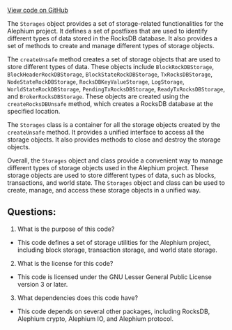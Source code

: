 [View code on GitHub](https://github.com/alephium/alephium/blob/master/flow/src/main/scala/org/alephium/flow/io/Storages.scala)

The `Storages` object provides a set of storage-related functionalities for the Alephium project. It defines a set of postfixes that are used to identify different types of data stored in the RocksDB database. It also provides a set of methods to create and manage different types of storage objects.

The `createUnsafe` method creates a set of storage objects that are used to store different types of data. These objects include `BlockRockDBStorage`, `BlockHeaderRockDBStorage`, `BlockStateRockDBStorage`, `TxRocksDBStorage`, `NodeStateRockDBStorage`, `RocksDBKeyValueStorage`, `LogStorage`, `WorldStateRockDBStorage`, `PendingTxRocksDBStorage`, `ReadyTxRocksDBStorage`, and `BrokerRocksDBStorage`. These objects are created using the `createRocksDBUnsafe` method, which creates a RocksDB database at the specified location.

The `Storages` class is a container for all the storage objects created by the `createUnsafe` method. It provides a unified interface to access all the storage objects. It also provides methods to close and destroy the storage objects.

Overall, the `Storages` object and class provide a convenient way to manage different types of storage objects used in the Alephium project. These storage objects are used to store different types of data, such as blocks, transactions, and world state. The `Storages` object and class can be used to create, manage, and access these storage objects in a unified way.
## Questions: 
 1. What is the purpose of this code?
- This code defines a set of storage utilities for the Alephium project, including block storage, transaction storage, and world state storage.

2. What is the license for this code?
- This code is licensed under the GNU Lesser General Public License version 3 or later.

3. What dependencies does this code have?
- This code depends on several other packages, including RocksDB, Alephium crypto, Alephium IO, and Alephium protocol.